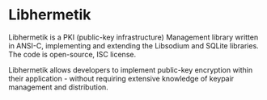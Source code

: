 # Libhermetik

Libhermetik is a PKI (public-key infrastructure) Management library written in ANSI-C, implementing and extending the Libsodium and SQLite libraries. The code is open-source, ISC license.

Libhermetik allows developers to implement public-key encryption within their application - without requiring extensive knowledge of keypair management and distribution.

